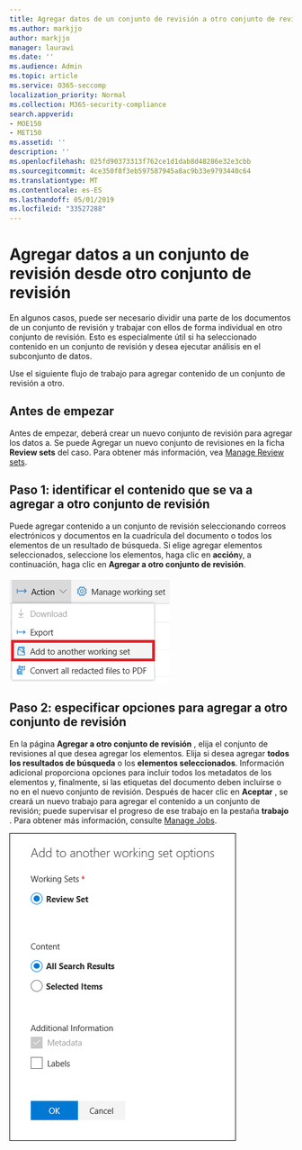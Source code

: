 ```yaml
---
title: Agregar datos de un conjunto de revisión a otro conjunto de revisión
ms.author: markjjo
author: markjjo
manager: laurawi
ms.date: ''
ms.audience: Admin
ms.topic: article
ms.service: O365-seccomp
localization_priority: Normal
ms.collection: M365-security-compliance
search.appverid:
- MOE150
- MET150
ms.assetid: ''
description: ''
ms.openlocfilehash: 025fd90373313f762ce1d1dab8d48286e32e3cbb
ms.sourcegitcommit: 4ce350f8f3eb597587945a8ac9b33e9793440c64
ms.translationtype: MT
ms.contentlocale: es-ES
ms.lasthandoff: 05/01/2019
ms.locfileid: "33527288"
---
```

# <a name="add-data-to-a-review-set-from-another-review-set"></a>Agregar datos a un conjunto de revisión desde otro conjunto de revisión

En algunos casos, puede ser necesario dividir una parte de los documentos de un conjunto de revisión y trabajar con ellos de forma individual en otro conjunto de revisión.  Esto es especialmente útil si ha seleccionado contenido en un conjunto de revisión y desea ejecutar análisis en el subconjunto de datos.

Use el siguiente flujo de trabajo para agregar contenido de un conjunto de revisión a otro.

## <a name="before-you-begin"></a>Antes de empezar

Antes de empezar, deberá crear un nuevo conjunto de revisión para agregar los datos a.  Se puede Agregar un nuevo conjunto de revisiones en la ficha **Review sets** del caso. Para obtener más información, vea [Manage Review sets](managing-review-sets.md).

## <a name="step-1-identify-content-to-add-to-another-review-set"></a>Paso 1: identificar el contenido que se va a agregar a otro conjunto de revisión

Puede agregar contenido a un conjunto de revisión seleccionando correos electrónicos y documentos en la cuadrícula del documento o todos los elementos de un resultado de búsqueda.  Si elige agregar elementos seleccionados, seleccione los elementos, haga clic en **acción**y, a continuación, haga clic en **Agregar a otro conjunto de revisión**.

![Agregar a otro conjunto de revisión](../media/64f2a4d4-eba3-4ab3-a3ba-d519feea3142.png)

## <a name="step-2-specify-options-for-adding-to-another-review-set"></a>Paso 2: especificar opciones para agregar a otro conjunto de revisión

En la página **Agregar a otro conjunto de revisión** , elija el conjunto de revisiones al que desea agregar los elementos. Elija si desea agregar **todos los resultados de búsqueda** o los **elementos seleccionados**.  Información adicional proporciona opciones para incluir todos los metadatos de los elementos y, finalmente, si las etiquetas del documento deben incluirse o no en el nuevo conjunto de revisión.  Después de hacer clic en **Aceptar** , se creará un nuevo trabajo para agregar el contenido a un conjunto de revisión; puede supervisar el progreso de ese trabajo en la pestaña **trabajo** . Para obtener más información, consulte [Manage Jobs](managing-jobs-ediscovery20.md).

![Agregar a otro conjunto de revisión](../media/6440ee44-68fd-44d7-b43a-3a477345525c.png)
